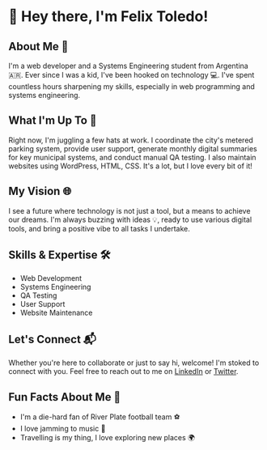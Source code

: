 # 👋 Hey there, I'm Felix Toledo! 

## About Me 📌
I'm a web developer and a Systems Engineering student from Argentina 🇦🇷. Ever since I was a kid, I've been hooked on technology 💻. I've spent countless hours sharpening my skills, especially in web programming and systems engineering.

## What I'm Up To 🚀
Right now, I'm juggling a few hats at work. I coordinate the city's metered parking system, provide user support, generate monthly digital summaries for key municipal systems, and conduct manual QA testing. I also maintain websites using WordPress, HTML, CSS. It's a lot, but I love every bit of it!

## My Vision 🌐
I see a future where technology is not just a tool, but a means to achieve our dreams. I'm always buzzing with ideas 💡, ready to use various digital tools, and bring a positive vibe to all tasks I undertake.

## Skills & Expertise 🛠️
- Web Development
- Systems Engineering
- QA Testing
- User Support
- Website Maintenance

## Let's Connect 📬
Whether you're here to collaborate or just to say hi, welcome! I'm stoked to connect with you. Feel free to reach out to me on [LinkedIn](https://www.linkedin.com/in/felix-toledo-ctes/) or [Twitter](https://twitter.com/_FelixToledo).

## Fun Facts About Me 🎉
- I'm a die-hard fan of River Plate football team ⚽
- I love jamming to music 🎵
- Travelling is my thing, I love exploring new places 🌍
